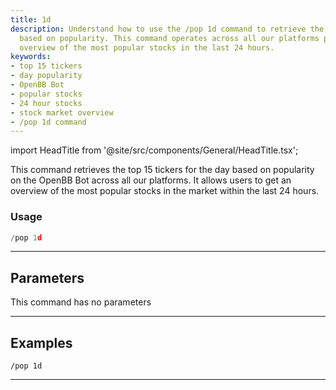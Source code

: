 ```yaml
---
title: 1d
description: Understand how to use the /pop 1d command to retrieve the top 15 tickers
  based on popularity. This command operates across all our platforms providing an
  overview of the most popular stocks in the last 24 hours.
keywords:
- top 15 tickers
- day popularity
- OpenBB Bot
- popular stocks
- 24 hour stocks
- stock market overview
- /pop 1d command
---
```


import HeadTitle from '@site/src/components/General/HeadTitle.tsx';

<HeadTitle title="1d - Pop - Discord - Reference | OpenBB Bot Docs" />

This command retrieves the top 15 tickers for the day based on popularity on the OpenBB Bot across all our platforms. It allows users to get an overview of the most popular stocks in the market within the last 24 hours.

### Usage

```python wordwrap
/pop 1d
```

---

## Parameters

This command has no parameters



---

## Examples

```
/pop 1d
```
---
